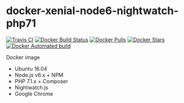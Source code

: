 # docker-xenial-node6-nightwatch-php71

[![Travis CI](https://api.travis-ci.org/vintagesucks/docker-xenial-node6-nightwatch-php71.svg?branch=master)](https://travis-ci.org/vintagesucks/docker-xenial-node6-nightwatch-php71) [![Docker Build Status](https://img.shields.io/docker/build/vintagesucks/docker-xenial-node6-nightwatch-php71.svg)](https://hub.docker.com/r/vintagesucks/docker-xenial-node6-nightwatch-php71/) [![Docker Pulls](https://img.shields.io/docker/pulls/vintagesucks/docker-xenial-node6-nightwatch-php71.svg)](https://hub.docker.com/r/vintagesucks/docker-xenial-node6-nightwatch-php71/) [![Docker Stars](https://img.shields.io/docker/stars/vintagesucks/docker-xenial-node6-nightwatch-php71.svg)](https://hub.docker.com/r/vintagesucks/docker-xenial-node6-nightwatch-php71/) [![Docker Automated build](https://img.shields.io/docker/automated/vintagesucks/docker-xenial-node6-nightwatch-php71.svg)](https://hub.docker.com/r/vintagesucks/docker-xenial-node6-nightwatch-php71/)

Docker image
* Ubuntu 16.04
* Node.js v6.x + NPM
* PHP 7.1.x + Composer
* Nightwatch.js
* Google Chrome
